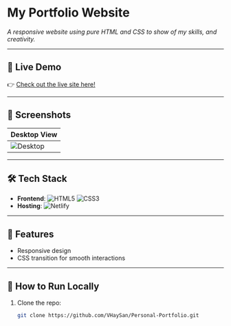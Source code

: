 # My Portfolio Website  
*A responsive website using pure HTML and CSS to show of my skills, and creativity.*  

---

## 🌟 **Live Demo**  
👉 [Check out the live site here!](https://vinghayporfolio.netlify.app)  

---

## 📸 **Screenshots**  
| Desktop View | 
|--------------|
| ![Desktop](screenshot-desktop.png) 

---

## 🛠️ **Tech Stack**  
- **Frontend**: ![HTML5](https://img.shields.io/badge/HTML5-E34F26?style=flat&logo=html5&logoColor=white) ![CSS3](https://img.shields.io/badge/CSS3-1572B6?style=flat&logo=css3&logoColor=white)  
- **Hosting**: ![Netlify](https://img.shields.io/badge/Netlify-00C7B7?style=flat&logo=netlify&logoColor=white)  

---

## 🚧 **Features**  
-  Responsive design
- CSS transition for smooth interactions
---

## 📂 **How to Run Locally**  
1. Clone the repo:  
   ```bash  
   git clone https://github.com/VHaySan/Personal-Portfolio.git  
